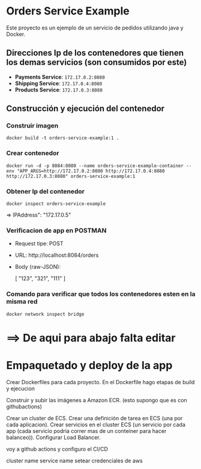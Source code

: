 # Orders Service Example

Este proyecto es un ejemplo de un servicio de pedidos utilizando java y Docker.

## Direcciones Ip de los contenedores que tienen los demas servicios (son consumidos por este)

- **Payments Service**: `172.17.0.2:8080`
- **Shipping Service**: `172.17.0.4:8080`
- **Products Service**: `172.17.0.3:8080`

## Construcción y ejecución del contenedor


### Construir imagen
```
docker build -t orders-service-example:1 .
```
### Crear contenedor
```
docker run -d -p 8084:8080 --name orders-service-example-container --env "APP_ARGS=http://172.17.0.2:8080 http://172.17.0.4:8080 http://172.17.0.3:8080" orders-service-example:1
```


### Obtener Ip del contenedor
```
docker inspect orders-service-example
```
=> IPAddress": "172.17.0.5"


### Verificacion de app en POSTMAN
- Request tipe: POST
- URL: http://localhost:8084/orders
- Body (raw-JSON):  

    [
        "123", "321", "111"
    ]


### Comando para verificar que todos los contenedores esten en la misma red
```
docker network inspect bridge
```


# ==> De aqui para abajo falta editar


# Empaquetado y deploy de la app

Crear Dockerfiles para cada proyecto.
    En el Dockerfile hago etapas de build y ejecucion

Construir y subir las imágenes a Amazon ECR. (esto supongo que es con githubactions)


Crear un cluster de ECS.
Crear una definición de tarea en ECS (una por cada aplicacion). 
Crear servicios en el cluster ECS (un servicio por cada app (cada servicio podria correr mas de un conteiner para hacer balanceo)).
    Configurar Load Balancer.


voy a github actions y configuro el CI/CD


cluster name
service name
setear credenciales de aws